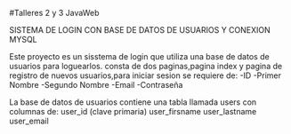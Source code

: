 #Talleres 2 y 3 JavaWeb

SISTEMA DE LOGIN CON BASE DE DATOS DE USUARIOS Y CONEXION MYSQL

Este proyecto es un sisstema de login que utiliza una base de datos de usuarios para loguearlos.
consta de dos paginas,pagina index y pagina de registro de nuevos usuarios,para iniciar sesion se requiere de:
-ID
-Primer Nombre
-Segundo Nombre
-Email
-Contraseña

La base de datos de usuarios contiene una tabla llamada users con columnas de:
user_id (clave primaria)
user_firsname
user_lastname
user_email
